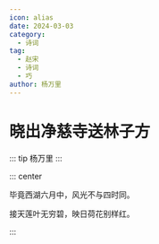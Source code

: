 ```yaml
---
icon: alias
date: 2024-03-03
category:
  - 诗词
tag:
  - 赵宋
  - 诗词
  - 巧
author: 杨万里
---
```


# 晓出净慈寺送林子方

<!-- more -->


::: tip
杨万里
:::

::: center

毕竟西湖六月中，风光不与四时同。

接天莲叶无穷碧，映日荷花别样红。

:::